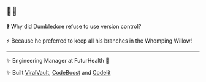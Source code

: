 ## 🧙‍♂️

❓ Why did Dumbledore refuse to use version control?

⚡️ Because he preferred to keep all his branches in the Whomping Willow!

--- 

✨ Engineering Manager at FuturHealth 🚀

✨ Built [ViralVault](https://viralvault.tech), [CodeBoost](https://t.me/code_boost_bot) and [Codelit](https://codelit.io)


